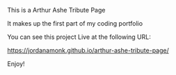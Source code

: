 This is a Arthur Ashe Tribute Page

It makes up the first part of my coding portfolio

You can see this project Live at the following URL:

https://jordanamonk.github.io/arthur-ashe-tribute-page/

Enjoy!
